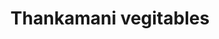 ---
title: "Thankamani vegitables"
url: /thiruvananthapuram/thankamani-vegitables/
shop: greengrocer
---